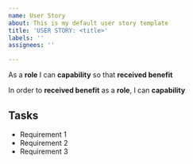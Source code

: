 ```yaml
---
name: User Story
about: This is my default user story template
title: 'USER STORY: <title>'
labels: ''
assignees: ''

---
```


As a **role** I can **capability** so that **received benefit**

In order to **received benefit** as a **role**, I can **capability**

## Tasks 

- Requirement 1
- Requirement 2
- Requirement 3
